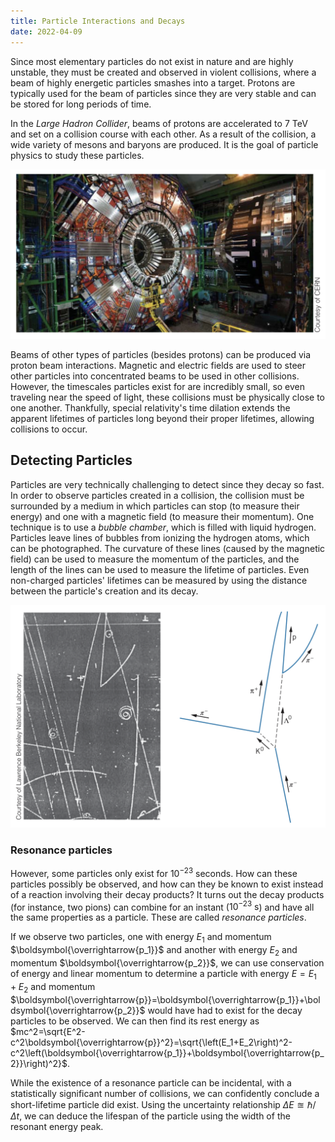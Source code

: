 ```yaml
---
title: Particle Interactions and Decays
date: 2022-04-09
---
```


Since most elementary particles do not exist in nature and are highly unstable, they must be created and observed in violent collisions, where a beam of highly energetic particles smashes into a target. Protons are typically used for the beam of particles since they are very stable and can be stored for long periods of time.

In the *Large Hadron Collider*, beams of protons are accelerated to $7~\text{TeV}$ and set on a collision course with each other. As a result of the collision, a wide variety of mesons and baryons are produced. It is the goal of particle physics to study these particles.

![Large Hadron Collider](../../images/large-hadron-collider.jpeg)

Beams of other types of particles (besides protons) can be produced via proton beam interactions. Magnetic and electric fields are used to steer other particles into concentrated beams to be used in other collisions. However, the timescales particles exist for are incredibly small, so even traveling near the speed of light, these collisions must be physically close to one another. Thankfully, special relativity's time dilation extends the apparent lifetimes of particles long beyond their proper lifetimes, allowing collisions to occur.

## Detecting Particles

Particles are very technically challenging to detect since they decay so fast. In order to observe particles created in a collision, the collision must be surrounded by a medium in which particles can stop (to measure their energy) and one with a magnetic field (to measure their momentum). One technique is to use a *bubble chamber*, which is filled with liquid hydrogen. Particles leave lines of bubbles from ionizing the hydrogen atoms, which can be photographed. The curvature of these lines (caused by the magnetic field) can be used to measure the momentum of the particles, and the length of the lines can be used to measure the lifetime of particles. Even non-charged particles' lifetimes can be measured by using the distance between the particle's creation and its decay.

![Bubble chamber](../../images/bubble-chamber.jpeg)

### Resonance particles

However, some particles only exist for $10^{-23}$ seconds. How can these particles possibly be observed, and how can they be known to exist instead of a reaction involving their decay products? It turns out the decay products (for instance, two pions) can combine for an instant ($10^{-23}~\text{s}$) and have all the same properties as a particle. These are called *resonance particles*.

If we observe two particles, one with energy $E_1$ and momentum $\boldsymbol{\overrightarrow{p_1}}$ and another with energy $E_2$ and momentum $\boldsymbol{\overrightarrow{p_2}}$, we can use conservation of energy and linear momentum to determine a particle with energy $E=E_1+E_2$ and momentum $\boldsymbol{\overrightarrow{p}}=\boldsymbol{\overrightarrow{p_1}}+\boldsymbol{\overrightarrow{p_2}}$ would have had to exist for the decay particles to be observed. We can then find its rest energy as $mc^2=\sqrt{E^2-c^2\boldsymbol{\overrightarrow{p}}^2}=\sqrt{\left(E_1+E_2\right)^2-c^2\left(\boldsymbol{\overrightarrow{p_1}}+\boldsymbol{\overrightarrow{p_2}}\right)^2}$.

While the existence of a resonance particle can be incidental, with a statistically significant number of collisions, we can confidently conclude a short-lifetime particle did exist. Using the uncertainty relationship $\Delta E\approxeq\hbar/\Delta t$, we can deduce the lifespan of the particle using the width of the resonant energy peak.